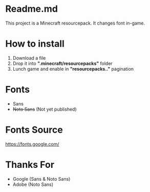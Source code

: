 # Readme.md
This project is a Minecraft resourcepack. It changes font in-game.

# How to install
1. Download a file
2. Drop it into **".minecraft/resourcepacks"** folder
3. Lunch game and enable in **"resourcepacks.."** pagination

# Fonts
- Sans
- ~~Noto Sans~~ (Not yet published)

# Fonts Source
<https://fonts.google.com/>

# Thanks For
- Google (Sans & Noto Sans)
- Adobe (Noto Sans)
